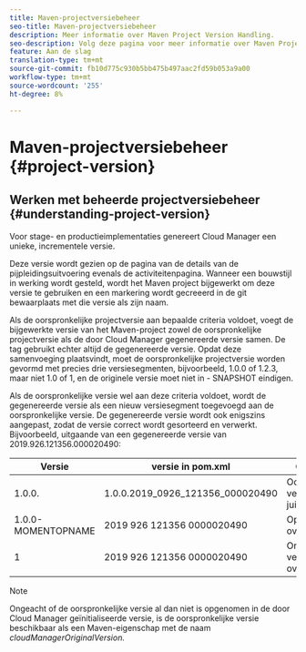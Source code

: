 ```yaml
---
title: Maven-projectversiebeheer
seo-title: Maven-projectversiebeheer
description: Meer informatie over Maven Project Version Handling.
seo-description: Volg deze pagina voor meer informatie over Maven Project Version Handling.
feature: Aan de slag
translation-type: tm+mt
source-git-commit: fb10d775c930b5bb475b497aac2fd59b053a9a00
workflow-type: tm+mt
source-wordcount: '255'
ht-degree: 8%

---
```



# Maven-projectversiebeheer {#project-version}

## Werken met beheerde projectversiebeheer {#understanding-project-version}

Voor stage- en productieimplementaties genereert Cloud Manager een unieke, incrementele versie.

Deze versie wordt gezien op de pagina van de details van de pijpleidingsuitvoering evenals de activiteitenpagina. Wanneer een bouwstijl in werking wordt gesteld, wordt het Maven project bijgewerkt om deze versie te gebruiken en een markering wordt gecreeerd in de git bewaarplaats met die versie als zijn naam.

Als de oorspronkelijke projectversie aan bepaalde criteria voldoet, voegt de bijgewerkte versie van het Maven-project zowel de oorspronkelijke projectversie als de door Cloud Manager gegenereerde versie samen. De tag gebruikt echter altijd de gegenereerde versie. Opdat deze samenvoeging plaatsvindt, moet de oorspronkelijke projectversie worden gevormd met precies drie versiesegmenten, bijvoorbeeld, 1.0.0 of 1.2.3, maar niet 1.0 of 1, en de originele versie moet niet in - SNAPSHOT eindigen.

Als de oorspronkelijke versie wel aan deze criteria voldoet, wordt de gegenereerde versie als een nieuw versiesegment toegevoegd aan de oorspronkelijke versie. De gegenereerde versie wordt ook enigszins aangepast, zodat de versie correct wordt gesorteerd en verwerkt. Bijvoorbeeld, uitgaande van een gegenereerde versie van 2019.926.121356.000020490:

| **Versie** | **versie in pom.xml** | **Opmerking** |
|---|---|---|
| 1.0.0. | 1.0.0.2019_0926_121356_000020490 | Oorspronkelijke versie met de juiste indeling |
| 1.0.0-MOMENTOPNAME | 2019 926 121356 0000020490 | Opnameversie, overschreven |
| 1 | 2019 926 121356 0000020490 | Onvolledige versie, overschreven |

>[!NOTE]
>
>Ongeacht of de oorspronkelijke versie al dan niet is opgenomen in de door Cloud Manager geïnitialiseerde versie, is de oorspronkelijke versie beschikbaar als een Maven-eigenschap met de naam *cloudManagerOriginalVersion.*
